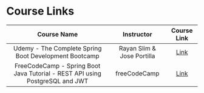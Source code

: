 # Course Links

|                                 Course Name                                  |         Instructor         |                                     Course Link                                      |
| :--------------------------------------------------------------------------: | :------------------------: | :----------------------------------------------------------------------------------: |
|            Udemy - The Complete Spring Boot Development Bootcamp             | Rayan Slim & Jose Portilla | [Link](https://www.udemy.com/course/the-complete-spring-boot-development-bootcamp/)  |
| FreeCodeCamp - Spring Boot Java Tutorial - REST API using PostgreSQL and JWT |        freeCodeCamp        | [Link](https://www.youtube.com/watch?v=5VUjP1wMqoE&t=1s&ab_channel=freeCodeCamp.org) |
